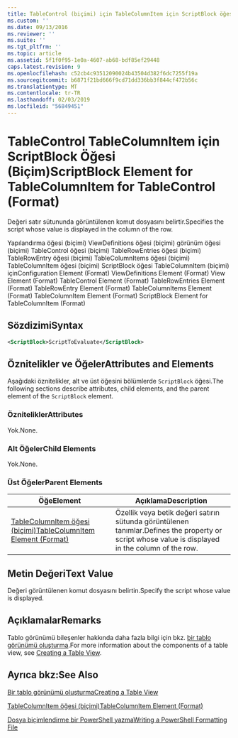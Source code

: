 ```yaml
---
title: TableControl (biçimi) için TableColumnItem için ScriptBlock öğesi | Microsoft Docs
ms.custom: ''
ms.date: 09/13/2016
ms.reviewer: ''
ms.suite: ''
ms.tgt_pltfrm: ''
ms.topic: article
ms.assetid: 5f1f0f95-1e0a-4607-ab68-bdf85ef29448
caps.latest.revision: 9
ms.openlocfilehash: c52cb4c93512090024b43504d382f6dc7255f19a
ms.sourcegitcommit: b6871f21bd666f9cd71dd336bb3f844cf472b56c
ms.translationtype: MT
ms.contentlocale: tr-TR
ms.lasthandoff: 02/03/2019
ms.locfileid: "56849451"
---
```

# <a name="scriptblock-element-for-tablecolumnitem-for-tablecontrol-format"></a><span data-ttu-id="59ba1-102">TableControl TableColumnItem için ScriptBlock Öğesi (Biçim)</span><span class="sxs-lookup"><span data-stu-id="59ba1-102">ScriptBlock Element for TableColumnItem for TableControl (Format)</span></span>

<span data-ttu-id="59ba1-103">Değeri satır sütununda görüntülenen komut dosyasını belirtir.</span><span class="sxs-lookup"><span data-stu-id="59ba1-103">Specifies the script whose value is displayed in the column of the row.</span></span>

<span data-ttu-id="59ba1-104">Yapılandırma öğesi (biçimi) ViewDefinitions öğesi (biçimi) görünüm öğesi (biçimi) TableControl öğesi (biçimi) TableRowEntries öğesi (biçimi) TableRowEntry öğesi (biçimi) TableColumnItems öğesi (biçimi) TableColumnItem öğesi (biçimi) ScriptBlock öğesi TableColumnItem (biçimi) için</span><span class="sxs-lookup"><span data-stu-id="59ba1-104">Configuration Element (Format) ViewDefinitions Element (Format) View Element (Format) TableControl Element (Format) TableRowEntries Element (Format) TableRowEntry Element (Format) TableColumnItems Element (Format) TableColumnItem Element (Format) ScriptBlock Element for TableColumnItem (Format)</span></span>

## <a name="syntax"></a><span data-ttu-id="59ba1-105">Sözdizimi</span><span class="sxs-lookup"><span data-stu-id="59ba1-105">Syntax</span></span>

```xml
<ScriptBlock>ScriptToEvaluate</ScriptBlock>
```

## <a name="attributes-and-elements"></a><span data-ttu-id="59ba1-106">Öznitelikler ve Öğeler</span><span class="sxs-lookup"><span data-stu-id="59ba1-106">Attributes and Elements</span></span>

<span data-ttu-id="59ba1-107">Aşağıdaki öznitelikler, alt ve üst öğesini bölümlerde `ScriptBlock` öğesi.</span><span class="sxs-lookup"><span data-stu-id="59ba1-107">The following sections describe attributes, child elements, and the parent element of the `ScriptBlock` element.</span></span>

### <a name="attributes"></a><span data-ttu-id="59ba1-108">Öznitelikler</span><span class="sxs-lookup"><span data-stu-id="59ba1-108">Attributes</span></span>

<span data-ttu-id="59ba1-109">Yok.</span><span class="sxs-lookup"><span data-stu-id="59ba1-109">None.</span></span>

### <a name="child-elements"></a><span data-ttu-id="59ba1-110">Alt Öğeler</span><span class="sxs-lookup"><span data-stu-id="59ba1-110">Child Elements</span></span>

<span data-ttu-id="59ba1-111">Yok.</span><span class="sxs-lookup"><span data-stu-id="59ba1-111">None.</span></span>

### <a name="parent-elements"></a><span data-ttu-id="59ba1-112">Üst Öğeler</span><span class="sxs-lookup"><span data-stu-id="59ba1-112">Parent Elements</span></span>

|<span data-ttu-id="59ba1-113">Öğe</span><span class="sxs-lookup"><span data-stu-id="59ba1-113">Element</span></span>|<span data-ttu-id="59ba1-114">Açıklama</span><span class="sxs-lookup"><span data-stu-id="59ba1-114">Description</span></span>|
|-------------|-----------------|
|[<span data-ttu-id="59ba1-115">TableColumnItem öğesi (biçimi)</span><span class="sxs-lookup"><span data-stu-id="59ba1-115">TableColumnItem Element (Format)</span></span>](./tablecolumnitem-element-for-tablecolumnitems-for-tablecontrol-format.md)|<span data-ttu-id="59ba1-116">Özellik veya betik değeri satırın sütunda görüntülenen tanımlar.</span><span class="sxs-lookup"><span data-stu-id="59ba1-116">Defines the property or script whose value is displayed in the column of the row.</span></span>|

## <a name="text-value"></a><span data-ttu-id="59ba1-117">Metin Değeri</span><span class="sxs-lookup"><span data-stu-id="59ba1-117">Text Value</span></span>

<span data-ttu-id="59ba1-118">Değeri görüntülenen komut dosyasını belirtin.</span><span class="sxs-lookup"><span data-stu-id="59ba1-118">Specify the script whose value is displayed.</span></span>

## <a name="remarks"></a><span data-ttu-id="59ba1-119">Açıklamalar</span><span class="sxs-lookup"><span data-stu-id="59ba1-119">Remarks</span></span>

<span data-ttu-id="59ba1-120">Tablo görünümü bileşenler hakkında daha fazla bilgi için bkz. [bir tablo görünümü oluşturma](./creating-a-table-view.md).</span><span class="sxs-lookup"><span data-stu-id="59ba1-120">For more information about the components of a table view, see [Creating a Table View](./creating-a-table-view.md).</span></span>

## <a name="see-also"></a><span data-ttu-id="59ba1-121">Ayrıca bkz:</span><span class="sxs-lookup"><span data-stu-id="59ba1-121">See Also</span></span>

[<span data-ttu-id="59ba1-122">Bir tablo görünümü oluşturma</span><span class="sxs-lookup"><span data-stu-id="59ba1-122">Creating a Table View</span></span>](./creating-a-table-view.md)

[<span data-ttu-id="59ba1-123">TableColumnItem öğesi (biçimi)</span><span class="sxs-lookup"><span data-stu-id="59ba1-123">TableColumnItem Element (Format)</span></span>](./tablecolumnitem-element-for-tablecolumnitems-for-tablecontrol-format.md)

[<span data-ttu-id="59ba1-124">Dosya biçimlendirme bir PowerShell yazma</span><span class="sxs-lookup"><span data-stu-id="59ba1-124">Writing a PowerShell Formatting File</span></span>](./writing-a-powershell-formatting-file.md)
